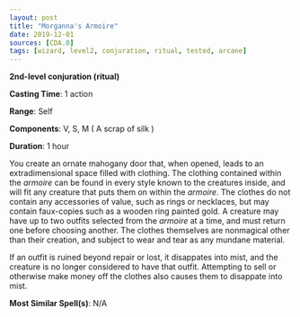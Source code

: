 ```yaml
---
layout: post
title: "Morganna's Armoire"
date: 2019-12-01
sources: [CDA.0]
tags: [wizard, level2, conjuration, ritual, tested, arcane]
---
```


**2nd-level conjuration (ritual)**

**Casting Time**: 1 action

**Range**: Self

**Components**: V, S, M ( A scrap of silk )

**Duration**: 1 hour

You create an ornate mahogany door that, when opened, leads to an extradimensional space filled with clothing. The clothing contained within the *armoire* can be found in every style known to the creatures inside, and will fit any creature that puts them on within the *armoire*. The clothes do not contain any accessories of value, such as rings or necklaces, but may contain faux-copies such as a wooden ring painted gold. A creature may have up to two outfits selected from the *armoire* at a time, and must return one before choosing another. The clothes themselves are nonmagical other than their creation, and subject to wear and tear as any mundane material.

If an outfit is ruined beyond repair or lost, it disappates into mist, and the creature is no longer considered to have that outfit. Attempting to sell or otherwise make money off the clothes also causes them to disappate into mist.

**Most Similar Spell(s)**: N/A
